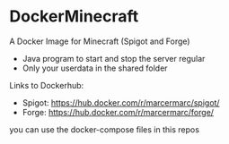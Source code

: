 # DockerMinecraft
A Docker Image for Minecraft
(Spigot and Forge)

* Java program to start and stop the server regular
* Only your userdata in the shared folder

Links to Dockerhub:
* Spigot: https://hub.docker.com/r/marcermarc/spigot/
* Forge: https://hub.docker.com/r/marcermarc/forge/

you can use the docker-compose files in this repos
